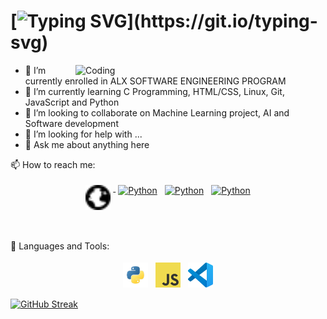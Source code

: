 
# [![Typing SVG](https://readme-typing-svg.demolab.com?font=Fira+Code&pause=1000&color=884EF7&width=435&lines=Hello%2C+There!+%F0%9F%91%8B+;This+is+John+Evwer;Feel+free+to+connect....;Nice+to+meet+you!)](https://git.io/typing-svg)


<img align="right" alt="Coding" width="400" src="https://res.cloudinary.com/practicaldev/image/fetch/s--sNXjzc6P--/c_limit%2Cf_auto%2Cfl_progressive%2Cq_66%2Cw_880/https://media1.tenor.com/images/0c34272909ee2a4db5606a014082312b/tenor.gif%3Fitemid%3D15828752"> 




- 🔭 I’m currently enrolled in ALX SOFTWARE ENGINEERING PROGRAM
- 🌱 I’m currently learning C Programming, HTML/CSS, Linux, Git, JavaScript and Python
- 👯 I’m looking to collaborate on Machine Learning project, AI and Software development
- 🤔 I’m looking for help with ...
- 💬 Ask me about anything here
 
📫 How to reach me:

<p align="center">
 <a href="https://github.com/florastick/" target="_blank" rel="noopener noreferrer"> <img src="https://raw.githubusercontent.com/iconic/open-iconic/master/svg/globe.svg" alt="Python" height="40" style="vertical-align:top; margin:4px"> </a>
 <a href="https://linkedin.com/in/johnevwer" target="_blank" rel="noopener noreferrer"> <img src="https://cdn.jsdelivr.net/npm/simple-icons@v3/icons/linkedin.svg" alt="Python" height="40" style="vertical-align:top; margin:4px"></a>
 <a href="mailto:johnevwer@gmail.com"> <img src="https://cdn.jsdelivr.net/npm/simple-icons@v3/icons/gmail.svg" alt="Python" height="40" style="vertical-align:top; margin:4px"></a>
<a href="https://twitter/@_pumper" target="_blank" rel="noopener noreferrer"> <img src="https://cdn.jsdelivr.net/npm/simple-icons@v3/icons/twitter.svg" alt="Python" height="40" style="vertical-align:top; margin:4px"></a>
</p>

<br /> 

🧰 Languages and Tools: <p align="center"> <img src="https://raw.githubusercontent.com/github/explore/80688e429a7d4ef2fca1e82350fe8e3517d3494d/topics/python/python.png" alt="Python" height="40" style="vertical-align:top; margin:4px"> <img src="https://raw.githubusercontent.com/github/explore/80688e429a7d4ef2fca1e82350fe8e3517d3494d/topics/javascript/javascript.png" alt="Javascript" height="40" style="vertical-align:top; margin:4px"> <img src="https://raw.githubusercontent.com/github/explore/80688e429a7d4ef2fca1e82350fe8e3517d3494d/topics/visual-studio-code/visual-studio-code.png" alt="VS Code" height="40" style="vertical-align:top; margin:4px"> </p>

[![GitHub Streak](http://github-readme-streak-stats.herokuapp.com?user=Florastick%20)](https://git.io/streak-stats)

